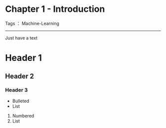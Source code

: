 ﻿# Chapter 1 - Introduction

Tags ： Machine-Learning

---

Just have a text
# Header 1
## Header 2
### Header 3

- Bulleted
- List

1. Numbered
2. List




